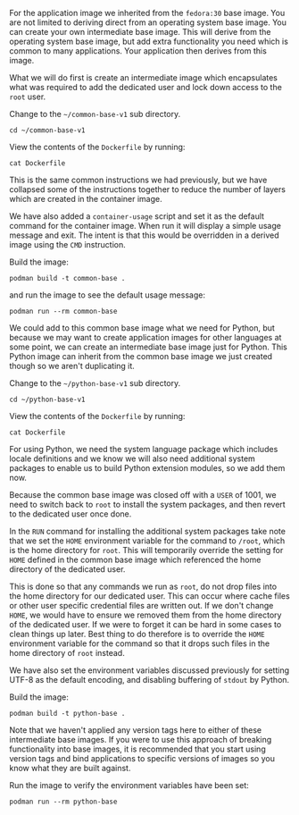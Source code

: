 For the application image we inherited from the `fedora:30` base image. You are not limited to deriving direct from an operating system base image. You can create your own intermediate base image. This will derive from the operating system base image, but add extra functionality you need which is common to many applications. Your application then derives from this image.

What we will do first is create an intermediate image which encapsulates what was required to add the dedicated user and lock down access to the `root` user.

Change to the `~/common-base-v1` sub directory.

```execute
cd ~/common-base-v1
```

View the contents of the `Dockerfile` by running:

```execute
cat Dockerfile
```

This is the same common instructions we had previously, but we have collapsed some of the instructions together to reduce the number of layers which are created in the container image.

We have also added a `container-usage` script and set it as the default command for the container image. When run it will display a simple usage message and exit. The intent is that this would be overridden in a derived image using the `CMD` instruction.

Build the image:

```execute
podman build -t common-base .
```

and run the image to see the default usage message:

```execute
podman run --rm common-base
```

We could add to this common base image what we need for Python, but because we may want to create application images for other languages at some point, we can create an intermediate base image just for Python. This Python image can inherit from the common base image we just created though so we aren't duplicating it.

Change to the `~/python-base-v1` sub directory.

```execute
cd ~/python-base-v1
```
View the contents of the `Dockerfile` by running:

```execute
cat Dockerfile
```

For using Python, we need the system language package which includes locale definitions and we know we will also need additional system packages to enable us to build Python extension modules, so we add them now.

Because the common base image was closed off with a `USER` of 1001, we need to switch back to `root` to install the system packages, and then revert to the dedicated user once done.

In the `RUN` command for installing the additional system packages take note that we set the `HOME` environment variable for the command to `/root`, which is the home directory for `root`. This will temporarily override the setting for `HOME` defined in the common base image which referenced the home directory of the dedicated user.

This is done so that any commands we run as `root`, do not drop files into the home directory for our dedicated user. This can occur where cache files or other user specific credential files are written out. If we don't change `HOME`, we would have to ensure we removed them from the home directory of the dedicated user. If we were to forget it can be hard in some cases to clean things up later. Best thing to do therefore is to override the `HOME` environment variable for the command so that it drops such files in the home directory of `root` instead.

We have also set the environment variables discussed previously for setting UTF-8 as the default encoding, and disabling buffering of `stdout` by Python.

Build the image:

```execute
podman build -t python-base .
```

Note that we haven't applied any version tags here to either of these intermediate base images. If you were to use this approach of breaking functionality into base images, it is recommended that you start using version tags and bind applications to specific versions of images so you know what they are built against.

Run the image to verify the environment variables have been set:

```execute
podman run --rm python-base
```
